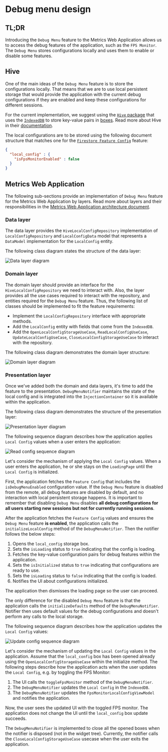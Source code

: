 # Debug menu design

## TL;DR

Introducing the `Debug Menu` feature to the Metrics Web Application allows us to access the debug features of the application, such as the `FPS Monitor`. The `Debug Menu` stores configurations locally and uses them to enable or disable some features.

## Hive

One of the main ideas of the `Debug Menu` feature is to store the configurations locally. That means that we are to use local persistent storage that would provide the application with the current debug configurations if they are enabled and keep these configurations for different sessions.

For the current implementation, we suggest using the [`Hive` package](https://pub.dev/packages/hive) that uses the [`IndexedDB`](https://developers.google.com/web/ilt/pwa/working-with-indexeddb) to store key-value pairs in [boxes](https://docs.hivedb.dev/#/basics/boxes). Read more about Hive in their [documentation](https://docs.hivedb.dev/#/).

The local configurations are to be stored using the following document structure that matches one for the [`Firestore Feature Config`](https://github.com/platform-platform/monorepo/blob/master/metrics/web/docs/features/feature_config/01_feature_config_design.md) feature:
```json
{
  "local_config" : {
    "isFpsMonitorEnabled" : false
  }
}
```

## Metrics Web Application

The following sub-sections provide an implementation of `Debug Menu` feature for the Metrics Web Application by layers. Read more about layers and their responsibilities in the [Metrics Web Application architecture document](https://github.com/platform-platform/monorepo/blob/master/metrics/web/docs/01_metrics_web_application_architecture.md).

### Data layer

The data layer provides the `HiveLocalConfigRepository` implementation of `LocalConfigRepository` and `LocalConfigData` model that represents a `DataModel` implementation for the `LocalConfig` entity.

The following class diagram states the structure of the data layer:

![Data layer diagram](http://www.plantuml.com/plantuml/proxy?cache=no&fmt=svg&src=https://github.com/platform-platform/monorepo/raw/master/metrics/web/docs/features/debug_menu/diagrams/debug_menu_data_layer_class_diagram.puml)

### Domain layer

The domain layer should provide an interface for the `HiveLocalConfigRepository` we need to interact with. Also, the layer provides all the use cases required to interact with the repository, and entities required for the `Debug Menu` feature. Thus, the following list of classes should be implemented to fit the feature requirements:

- Implement the `LocalConfigRepository` interface with appropriate methods.
- Add the `LocalConfig` entity with fields that come from the `IndexedDB`.
- Add the `OpenLocalConfigStorageUseCase`, `ReadLocalConfigUseCase`, `UpdateLocalConfigUseCase`, `CloseLocalConfigStorageUseCase` to interact with the repository.

The following class diagram demonstrates the domain layer structure:

![Domain layer diagram](http://www.plantuml.com/plantuml/proxy?cache=no&fmt=svg&src=https://github.com/platform-platform/monorepo/raw/master/metrics/web/docs/features/debug_menu/diagrams/debug_menu_domain_layer_class_diagram.puml)

### Presentation layer

Once we've added both the domain and data layers, it's time to add the feature to the presentation. `DebugMenuNotifier` maintains the state of the local config and is integrated into the `InjectionContainer` so it is available within the application.

The following class diagram demonstrates the structure of the presentation layer:

![Presentation layer diagram](http://www.plantuml.com/plantuml/proxy?cache=no&fmt=svg&src=https://github.com/platform-platform/monorepo/raw/master/metrics/web/docs/features/debug_menu/diagrams/debug_menu_presentation_layer_class_diagram.puml)

The following sequence diagram describes how the application applies `Local Config` values when a user enters the application:

![Read config sequence diagram](http://www.plantuml.com/plantuml/proxy?cache=no&fmt=svg&src=https://github.com/platform-platform/monorepo/raw/master/metrics/web/docs/features/debug_menu/diagrams/debug_menu_read_config_sequence_diagram.puml)

Let's consider the mechanism of applying the `Local Config` values. When a user enters the application, he or she stays on the `LoadingPage` until the `Local Config` is initialized.

First, the application fetches the `Feature Config` that includes the `isDebugMenuEnabled` configuration value. If the `Debug Menu` feature is disabled from the remote, all debug features are disabled by default, and no interaction with local persistent storage happens. It is important to remember that disabling `Debug Menu` disables **all debug configurations for all users starting new sessions but not for currently running sessions**.

After the application fetches the `Feature Config` values and ensures the `Debug Menu` feature **is enabled**, the application calls the `initializeLocalConfig` method of the `DebugMenuNotifier`. Then the notifier follows the below steps:
1. Opens the `local_config` storage box.
2. Sets the `isLoading` status to `true` indicating that the config is loading.
3. Fetches the key-value configuration pairs for debug features within the application.
4. Sets the `isInitialized` status to `true` indicating that configurations are ready to use.
5. Sets the `isLoading` status to `false` indicating that the config is loaded.
6. Notifies the UI about configurations initialized.

The application then dismisses the loading page so the user can proceed.

The only difference for the disabled `Debug Menu` feature is that the application calls the `initializeDefaults` method of the `DebugMenuNotifier`. Notifier then uses default values for the debug configurations and doesn't perform any calls to the local storage.

The following sequence diagram describes how the application updates the `Local Config` values:

![Update config sequence diagram](http://www.plantuml.com/plantuml/proxy?cache=no&fmt=svg&src=https://github.com/platform-platform/monorepo/raw/master/metrics/web/docs/features/debug_menu/diagrams/debug_menu_update_config_sequence_diagram.puml)

Let's consider the mechanism of updating the `Local Config` values in the application. Assume that the `local_config` box has been opened already using the `OpenLocalConfigStorageUseCase` within the initialize method. The following steps describe how the application acts when the user updates the `Local Config`, e.g. by toggling the FPS Monitor:
1. The UI calls the `toggleFpsMonitor` method of the `DebugMenuNotifier`.
2. The `DebugMenuNotifier` updates the `Local Config` in the `IndexedDB`.
3. The `DebugMenuNotifier` updates the `FpsMonitorLocalConfigViewModel` and notifies the application.

Now, the user sees the updated UI with the toggled FPS monitor. The application does not change the UI until the `local_config` box update succeeds.

The `DebugMenuNotifier` is implemented to close all the opened boxes when the notifier is disposed (not in the widget tree). Currently, the notifier calls the `CloseLocalConfigStorageUseCase` usecase when the user exits the application.
